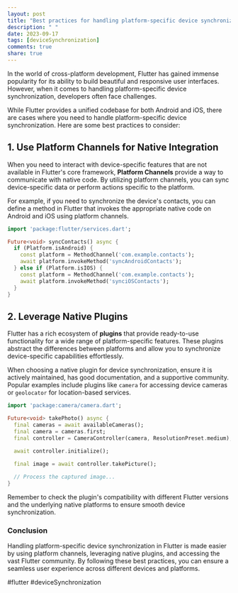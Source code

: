 ```yaml
---
layout: post
title: "Best practices for handling platform-specific device synchronization in Flutter."
description: " "
date: 2023-09-17
tags: [deviceSynchronization]
comments: true
share: true
---
```


In the world of cross-platform development, Flutter has gained immense popularity for its ability to build beautiful and responsive user interfaces. However, when it comes to handling platform-specific device synchronization, developers often face challenges.

While Flutter provides a unified codebase for both Android and iOS, there are cases where you need to handle platform-specific device synchronization. Here are some best practices to consider:

## 1. Use Platform Channels for Native Integration
When you need to interact with device-specific features that are not available in Flutter's core framework, **Platform Channels** provide a way to communicate with native code. By utilizing platform channels, you can sync device-specific data or perform actions specific to the platform.

For example, if you need to synchronize the device's contacts, you can define a method in Flutter that invokes the appropriate native code on Android and iOS using platform channels.

```dart
import 'package:flutter/services.dart';

Future<void> syncContacts() async {
  if (Platform.isAndroid) {
    const platform = MethodChannel('com.example.contacts');
    await platform.invokeMethod('syncAndroidContacts');
  } else if (Platform.isIOS) {
    const platform = MethodChannel('com.example.contacts');
    await platform.invokeMethod('synciOSContacts');
  }
}
```

## 2. Leverage Native Plugins
Flutter has a rich ecosystem of **plugins** that provide ready-to-use functionality for a wide range of platform-specific features. These plugins abstract the differences between platforms and allow you to synchronize device-specific capabilities effortlessly.

When choosing a native plugin for device synchronization, ensure it is actively maintained, has good documentation, and a supportive community. Popular examples include plugins like `camera` for accessing device cameras or `geolocator` for location-based services.

```dart
import 'package:camera/camera.dart';

Future<void> takePhoto() async {
  final cameras = await availableCameras();
  final camera = cameras.first;
  final controller = CameraController(camera, ResolutionPreset.medium);

  await controller.initialize();
  
  final image = await controller.takePicture();

  // Process the captured image...
}
```

Remember to check the plugin's compatibility with different Flutter versions and the underlying native platforms to ensure smooth device synchronization.

### Conclusion
Handling platform-specific device synchronization in Flutter is made easier by using platform channels, leveraging native plugins, and accessing the vast Flutter community. By following these best practices, you can ensure a seamless user experience across different devices and platforms.

#flutter #deviceSynchronization